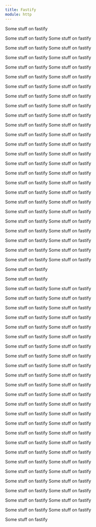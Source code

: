 ```yaml
---
title: Fastify
module: http
---
```

Some stuff on fastify

Some stuff on fastify
Some stuff on fastify


Some stuff on fastify
Some stuff on fastify


Some stuff on fastify
Some stuff on fastify


Some stuff on fastify
Some stuff on fastify


Some stuff on fastify
Some stuff on fastify


Some stuff on fastify
Some stuff on fastify


Some stuff on fastify
Some stuff on fastify


Some stuff on fastify
Some stuff on fastify


Some stuff on fastify
Some stuff on fastify


Some stuff on fastify
Some stuff on fastify


Some stuff on fastify
Some stuff on fastify


Some stuff on fastify
Some stuff on fastify


Some stuff on fastify
Some stuff on fastify


Some stuff on fastify
Some stuff on fastify


Some stuff on fastify
Some stuff on fastify


Some stuff on fastify
Some stuff on fastify


Some stuff on fastify
Some stuff on fastify


Some stuff on fastify
Some stuff on fastify


Some stuff on fastify
Some stuff on fastify


Some stuff on fastify
Some stuff on fastify


Some stuff on fastify
Some stuff on fastify


Some stuff on fastify
Some stuff on fastify


Some stuff on fastify
Some stuff on fastify


Some stuff on fastify
Some stuff on fastify


Some stuff on fastify

Some stuff on fastify

Some stuff on fastify
Some stuff on fastify


Some stuff on fastify
Some stuff on fastify


Some stuff on fastify
Some stuff on fastify


Some stuff on fastify
Some stuff on fastify


Some stuff on fastify
Some stuff on fastify


Some stuff on fastify
Some stuff on fastify


Some stuff on fastify
Some stuff on fastify


Some stuff on fastify
Some stuff on fastify


Some stuff on fastify
Some stuff on fastify


Some stuff on fastify
Some stuff on fastify


Some stuff on fastify
Some stuff on fastify


Some stuff on fastify
Some stuff on fastify


Some stuff on fastify
Some stuff on fastify


Some stuff on fastify
Some stuff on fastify


Some stuff on fastify
Some stuff on fastify


Some stuff on fastify
Some stuff on fastify


Some stuff on fastify
Some stuff on fastify


Some stuff on fastify
Some stuff on fastify


Some stuff on fastify
Some stuff on fastify


Some stuff on fastify
Some stuff on fastify


Some stuff on fastify
Some stuff on fastify


Some stuff on fastify
Some stuff on fastify


Some stuff on fastify
Some stuff on fastify


Some stuff on fastify
Some stuff on fastify


Some stuff on fastify
